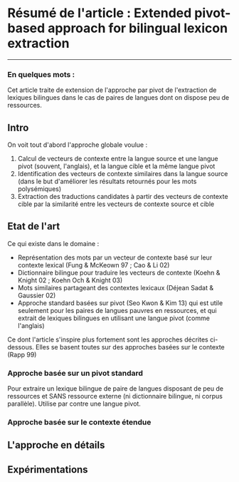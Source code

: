 # Résumé de l'article : Extended pivot-based approach for bilingual lexicon extraction
---------

### En quelques mots : 
Cet article traite de extension de l'approche par pivot de l'extraction de lexiques bilingues dans le cas de paires de langues dont on dispose peu de ressources.



## Intro
On voit tout d'abord l'approche globale voulue :

1. Calcul de vecteurs de contexte entre la langue source et une langue pivot (souvent, l'anglais), et la langue cible et la même langue pivot
2. Identification des vecteurs de contexte similaires dans la langue source (dans le but d'améliorer les résultats retournés pour les mots polysémiques)
3. Extraction des traductions candidates à partir des vecteurs de contexte cible par la similarité entre les vecteurs de contexte source et cible


## Etat de l'art

Ce qui existe dans le domaine :

* Représentation des mots par un vecteur de contexte basé sur leur contexte lexical (Fung & McKeown 97 ; Cao & Li 02)
* Dictionnaire bilingue pour traduire les vecteurs de contexte (Koehn & Knight 02 ; Koehn Och & Knight 03)
* Mots similaires partageant des contextes lexicaux (Déjean Sadat & Gaussier 02)
* Approche standard basées sur pivot (Seo Kwon & Kim 13) qui est utile seulement pour les paires de langues pauvres en ressources, et qui extrait de lexiques bilingues en utilisant une langue pivot (comme l'anglais)


Ce dont l'article s'inspire plus fortement sont les approches décrites ci-dessous. Elles se basent toutes sur des approches basées sur le contexte (Rapp 99)

### Approche basée sur un pivot standard

Pour extraire un lexique bilingue de paire de langues disposant de peu de ressources et SANS ressource externe (ni dictionnaire bilingue, ni corpus parallèle). Utilise par contre une langue pivot.


### Approche basée sur le contexte étendue









## L'approche en détails







## Expérimentations






